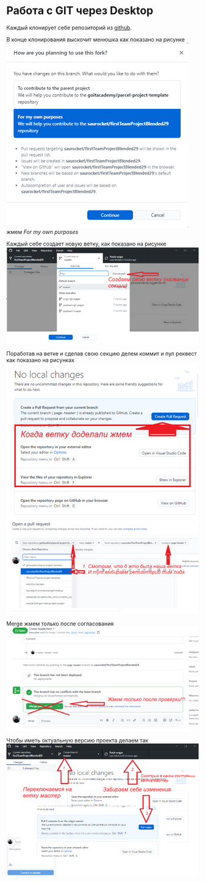 # Работа c GIT через Desktop

Каждый клонирует себе репозиторий из
[github](https://github.com/saurocket/firstTeamProjectBlended29).

В конце клонирования выскочит менюшка как показано на рисунке
![Alt-шаг1](stepOneCnoneRepository.png) жмем _For my own purposes_

Каждый себе создает новую ветку, как показано на рисунке
![Alt-шаг2](StepTwoCreateNewBranch.png)

Поработав на ветке и сделав свою секцию делем коммит и пул реквест как показано
на рисунках ![Alt-step3-1](StepFreePullRequest.png)
![Alt-step3-1](StepFreePullRequestStep2.png)

Merge жмем только после согласования ![Alt-stem4](StepFourMergePullRequest.png)

Чтобы иметь октуальную версию проекта делаем так ![Alet-5](StetpFive.png)
